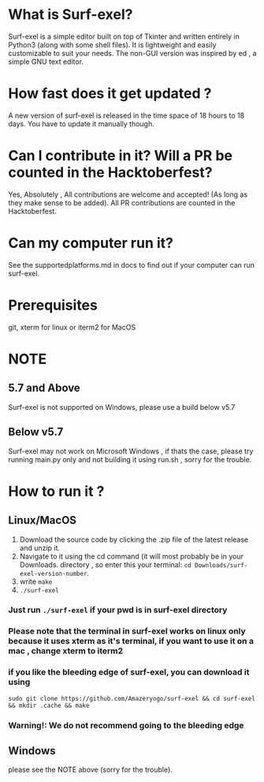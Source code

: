 # What is Surf-exel?

Surf-exel is a simple editor built on top of Tkinter and written entirely in Python3 (along with some shell files).
It is lightweight and easily customizable to suit your needs. 
The non-GUI version was inspired by ed , a simple GNU text editor.

# How fast does it get updated ?
A new version of surf-exel is released in the time space of 18 hours to 18 days.
You have to update it manually though. 

# Can I contribute in it? Will a PR be counted in the Hacktoberfest?
Yes, Absolutely , All contributions are welcome and accepted! (As long as they make sense to be added).
All PR contributions are counted in the Hacktoberfest.
# Can my computer run it?
See the supportedplatforms.md in docs to find out if your computer can run surf-exel.

# Prerequisites

git, xterm for linux or iterm2 for MacOS 

# NOTE 
## 5.7 and Above
Surf-exel is not supported on Windows, please use a build below v5.7

## Below v5.7
Surf-exel may not work on Microsoft Windows , if thats the case, please try running main.py only and not building it using run.sh , sorry for the trouble. 

# How to run it ?
## Linux/MacOS
1) Download the source code by clicking the .zip file of the latest release and unzip it. 
2) Navigate to it using the cd command (it will most probably be in your Downloads. directory , so enter this your terminal: `cd Downloads/surf-exel-version-number`.
3) write `make`
4) `./surf-exel`
### Just run `./surf-exel` if your pwd is in surf-exel directory
### Please note that the terminal in surf-exel works on linux only because it uses xterm as it's terminal, if you want to use it on a mac , change xterm to iterm2
### if you like the bleeding edge of surf-exel, you can download it using 
 `sudo git clone https://github.com/Amazeryogo/surf-exel && cd surf-exel && mkdir .cache && make
`
### Warning!: We do not recommend going to the bleeding edge 


## Windows 
please see the NOTE above (sorry for the trouble).





